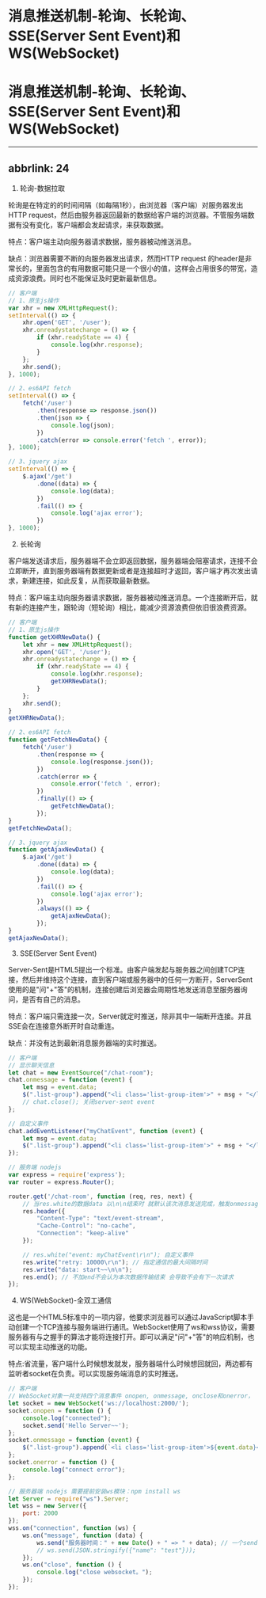 # 消息推送机制-轮询、长轮询、SSE(Server Sent Event)和WS(WebSocket)

# 消息推送机制-轮询、长轮询、SSE(Server Sent Event)和WS(WebSocket)

---

## abbrlink: 24

1. 轮询-数据拉取

轮询是在特定的的时间间隔（如每隔1秒），由浏览器（客户端）对服务器发出HTTP request，然后由服务器返回最新的数据给客户端的浏览器。不管服务端数据有没有变化，客户端都会发起请求，来获取数据。

特点：客户端主动向服务器请求数据，服务器被动推送消息。

缺点：浏览器需要不断的向服务器发出请求，然而HTTP request 的header是非常长的，里面包含的有用数据可能只是一个很小的值，这样会占用很多的带宽，造成资源浪费。同时也不能保证及时更新最新信息。

```javascript
// 客户端
// 1、原生js操作
var xhr = new XMLHttpRequest();
setInterval(() => {
    xhr.open('GET', '/user');
    xhr.onreadystatechange = () => {
        if (xhr.readyState == 4) {
            console.log(xhr.response);
        }
    };
    xhr.send();
}, 1000);

// 2、es6API fetch
setInterval(() => {
    fetch('/user')
        .then(response => response.json())
        .then(json => {
            console.log(json);
        })
        .catch(error => console.error('fetch ', error));
}, 1000);

// 3、jquery ajax
setInterval(() => {
    $.ajax('/get')
        .done((data) => {
            console.log(data);
        })
        .fail(() => {
            console.log('ajax error');
        })
}, 1000);
```

2. 长轮询

客户端发送请求后，服务器端不会立即返回数据，服务器端会阻塞请求，连接不会立即断开，直到服务器端有数据更新或者是连接超时才返回，客户端才再次发出请求，新建连接，如此反复，从而获取最新数据。

特点：客户端主动向服务器请求数据，服务器被动推送消息。一个连接断开后，就有新的连接产生，跟轮询（短轮询）相比，能减少资源浪费但依旧很浪费资源。

```javascript
// 客户端
// 1、原生js操作
function getXHRNewData() {
    let xhr = new XMLHttpRequest();
    xhr.open('GET', '/user');
    xhr.onreadystatechange = () => {
        if (xhr.readyState == 4) {
            console.log(xhr.response);
            getXHRNewData();
        }
    };
    xhr.send();
}
getXHRNewData();

// 2、es6API fetch
function getFetchNewData() {
    fetch('/user')
        .then(response => {
            console.log(response.json());
        })
        .catch(error => {
            console.error('fetch ', error);
        })
        .finally(() => {
            getFetchNewData();
        });
}
getFetchNewData();

// 3、jquery ajax
function getAjaxNewData() {
    $.ajax('/get')
        .done((data) => {
            console.log(data);
        })
        .fail(() => {
            console.log('ajax error');
        })
        .always(() => {
            getAjaxNewData();
        });
}
getAjaxNewData();
```

3. SSE(Server Sent Event)

Server-Sent是HTML5提出一个标准。由客户端发起与服务器之间创建TCP连接，然后并维持这个连接，直到客户端或服务器中的任何一方断开，ServerSent使用的是"问"+"答"的机制，连接创建后浏览器会周期性地发送消息至服务器询问，是否有自己的消息。

特点：客户端只需连接一次，Server就定时推送，除非其中一端断开连接。并且SSE会在连接意外断开时自动重连。

缺点：并没有达到最新消息服务器端的实时推送。

```javascript
// 客户端
// 显示聊天信息
let chat = new EventSource("/chat-room");
chat.onmessage = function (event) {
    let msg = event.data;
    $(".list-group").append("<li class='list-group-item'>" + msg + "</li>");
    // chat.close(); 关闭server-sent event
};

// 自定义事件
chat.addEventListener("myChatEvent", function (event) {
    let msg = event.data;
    $(".list-group").append("<li class='list-group-item'>" + msg + "</li>");
});
```

```javascript
// 服务端 nodejs
var express = require('express');
var router = express.Router();

router.get('/chat-room', function (req, res, next) {
    // 当res.white的数据data 以\n\n结束时 就默认该次消息发送完成，触发onmessage方法，以\r\n不会触发onmessage方法
    res.header({
        "Content-Type": "text/event-stream",
        "Cache-Control": "no-cache",
        "Connection": "keep-alive"
    });

    // res.white("event: myChatEvent\r\n"); 自定义事件
    res.write("retry: 10000\r\n"); // 指定通信的最大间隔时间
    res.write("data: start~~\n\n");
    res.end(); // 不加end不会认为本次数据传输结束 会导致不会有下一次请求
});
```

4. WS(WebSocket)-全双工通信

这也是一个HTML5标准中的一项内容，他要求浏览器可以通过JavaScript脚本手动创建一个TCP连接与服务端进行通讯。WebSocket使用了ws和wss协议，需要服务器有与之握手的算法才能将连接打开。即可以满足"问"+"答"的响应机制，也可以实现主动推送的功能。

特点:省流量，客户端什么时候想发就发，服务器端什么时候想回就回，两边都有监听者socket在负责。可以实现服务端消息的实时推送。

```javascript
// 客户端
// WebSocket对象一共支持四个消息事件 onopen, onmessage, onclose和onerror，
let socket = new WebSocket('ws://localhost:2000/');
socket.onopen = function () {
    console.log("connected");
    socket.send('Hello Server~~');
};
socket.onmessage = function (event) {
    $(".list-group").append(`<li class='list-group-item'>${event.data}</li>`);
};
socket.onerror = function () {
    console.log("connect error");
};
```

```javascript
// 服务器端 nodejs 需要提前安装ws模块：npm install ws
let Server = require("ws").Server;
let wss = new Server({
    port: 2000
});
wss.on("connection", function (ws) {
    ws.on("message", function (data) {
        ws.send("服务器时间：" + new Date() + " => " + data); // 一个send方法就会触发前端的message事件
        // ws.send(JSON.stringify({"name": "test"}));
    });
    ws.on("close", function () {
        console.log("close websocket。");
    });
});
```
